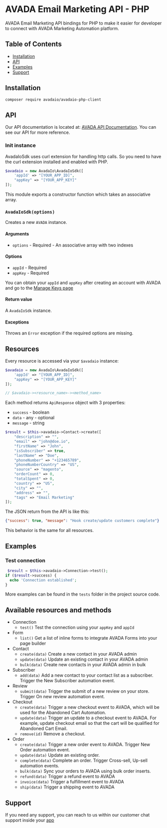 # AVADA Email Marketing API - PHP

AVADA Email Marketing API bindings for PHP to make it easier for developer to connect with AVADA Marketing Automation platform.

## Table of Contents

- [Installation](#installation)
- [API](#api)
- [Examples](#examples)
- [Support](#support)

## Installation

```bash
composer require avadaio/avadaio-php-client
```

## API

Our API documentation is located at: [AVADA API Documentation](https://documenter.getpostman.com/view/10585474/TVmPAHH9#654363ae-7cd2-4236-a5e1-818ab87ecde0). You can see our API for more reference.

### Init instance

AvadaIoSdk uses curl extension for handling http calls. So you need to have the curl extension installed and enabled with PHP.

```php
$avadaio = new AvadaIo\AvadaIoSdk([
    'appId' => "[YOUR_APP_ID]", 
    "appKey" => "[YOUR_APP_KEY]"
]);
```

This module exports a constructor function which takes an associative array.

### `AvadaIoSdk(options)`

Creates a new `AVADA` instance.

#### Arguments

- `options` - Required - An associative array with two indexes

#### Options

- `appId` - Required
- `appKey` - Required

You can obtain your `appId` and `appKey` after creating an account with AVADA and go to the [Manage Keys page]('https://app.avada.io/manage/keys)

#### Return value

A `AvadaIoSdk` instance.

#### Exceptions

Throws an `Error` exception if the required options are missing.

## Resources

Every resource is accessed via your `$avadaio` instance:

```php
$avadaio = new AvadaIo\AvadaIoSdk([
    'appId' => "[YOUR_APP_ID]",
    "appKey" => "[YOUR_APP_KEY]"
]);

// $avadaio-><resource_name>-><method_name>
```

Each method returns `ApiResponse` object with 3 properties:

- `success` - boolean
- `data` - any - optional
- `message` - string

```php
$result = $this->avadaio->Contact->create([
    "description" => "",
    "email" => "john@doe.io",
    "firstName" => "John",
    "isSubscriber" => true,
    "lastName" => "Doe",
    "phoneNumber" => "+123465789",
    "phoneNumberCountry" => "US",
    "source" => "magento",
    "orderCount" => 0,
    "totalSpent" => 0,
    "country" => "US",
    "city" => "",
    "address" => "",
    "tags" => "Email Marketing"
]);
```

The JSON return from the API is like this:

```json
{"success": true, "message": "Hook create/update customers complete"}
```

This behavior is the same for all resources.

## Examples

### Test connection

```php
 $result = $this->avadaio->Connection->test();
if ($result->success) {
  echo 'Connection established';
}
```

More examples can be found in the `tests` folder in the project source code.

## Available resources and methods

- Connection
    - `test()` Test the connection using your `appKey` and `appId`
- Form
    - `list()` Get a list of inline forms to integrate AVADA Forms into your page builder
- Contact
    - `create(data)` Create a new contact in your AVADA admin
    - `update(data)` Update an existing contact in your AVADA admin
    - `bulk(data)` Create new contacts in your AVADA admin in bulk
- Subscriber
    - `add(data)` Add a new contact to your contact list as a subscriber. Trigger the New Subscriber automation event.
- Review
    - `submit(data)` Trigger the submit of a new review on your store. Trigger On new review automation event.
- Checkout
    - `create(data)` Trigger a new checkout event to AVADA, which will be used for the Abandoned Cart Automation.
    - `update(data)` Trigger an update to a checkout event to AVADA. For example, update checkout email so that the cart will be qualified for Abandoned Cart Email.
    - `remove(id)` Remove a checkout.
- Order
    - `create(data)` Trigger a new order event to AVADA. Trigger New Order automation event.
    - `update(data)` Update an existing order.
    - `complete(data)` Complete an order. Trigger Cross-sell, Up-sell automation events.
    - `bulk(data)` Sync your orders to AVADA using bulk order inserts.
    - `refund(data)` Trigger a refund event to AVADA
    - `invoice(data)` Trigger a fulfillment event to AVADA
    - `ship(data)` Trigger a shipping event to AVADA
    

## Support

If you need any support, you can reach to us within our customer chat support inside your [app]('https://app.avada.io'')
